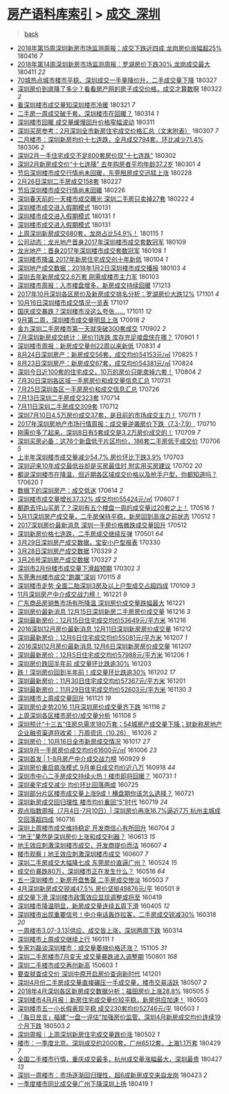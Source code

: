 [房产语料库索引](../../README.md)  > [成交_深圳](成交_深圳.md)
====
> [back](../README.md)

- [2018年第15周深圳新房市场监测周报：成交下跌近四成 龙岗房价涨幅超25%](http://jkwz.applinzi.com/ittc/7092595377675174922.html#2018%E5%B9%B4%E7%AC%AC15%E5%91%A8%E6%B7%B1%E5%9C%B3%E6%96%B0%E6%88%BF%E5%B8%82%E5%9C%BA%E7%9B%91%E6%B5%8B%E5%91%A8%E6%8A%A5%EF%BC%9A%E6%88%90%E4%BA%A4%E4%B8%8B%E8%B7%8C%E8%BF%91%E5%9B%9B%E6%88%90+%E9%BE%99%E5%B2%97%E6%88%BF%E4%BB%B7%E6%B6%A8%E5%B9%85%E8%B6%8525%25) 180416 *7* 
- [2018年第14周深圳新房市场监测周报：罗湖房价下跌30% 龙岗成交最大](http://jkwz.applinzi.com/ittc/7090773542016910343.html#2018%E5%B9%B4%E7%AC%AC14%E5%91%A8%E6%B7%B1%E5%9C%B3%E6%96%B0%E6%88%BF%E5%B8%82%E5%9C%BA%E7%9B%91%E6%B5%8B%E5%91%A8%E6%8A%A5%EF%BC%9A%E7%BD%97%E6%B9%96%E6%88%BF%E4%BB%B7%E4%B8%8B%E8%B7%8C30%25+%E9%BE%99%E5%B2%97%E6%88%90%E4%BA%A4%E6%9C%80%E5%A4%A7) 180411 *22* 
- [70城热点城市楼市平稳、深圳成交一手量降价升，二手成交量下降](http://jkwz.applinzi.com/ittc/7085090165733458950.html#70%E5%9F%8E%E7%83%AD%E7%82%B9%E5%9F%8E%E5%B8%82%E6%A5%BC%E5%B8%82%E5%B9%B3%E7%A8%B3%E3%80%81%E6%B7%B1%E5%9C%B3%E6%88%90%E4%BA%A4%E4%B8%80%E6%89%8B%E9%87%8F%E9%99%8D%E4%BB%B7%E5%8D%87%EF%BC%8C%E4%BA%8C%E6%89%8B%E6%88%90%E4%BA%A4%E9%87%8F%E4%B8%8B%E9%99%8D) 180327  
- [深圳房价到底降了多少？看看房产网的房子成交价格，成交才算数啊](http://jkwz.applinzi.com/ittc/7082895479514072080.html#%E6%B7%B1%E5%9C%B3%E6%88%BF%E4%BB%B7%E5%88%B0%E5%BA%95%E9%99%8D%E4%BA%86%E5%A4%9A%E5%B0%91%EF%BC%9F%E7%9C%8B%E7%9C%8B%E6%88%BF%E4%BA%A7%E7%BD%91%E7%9A%84%E6%88%BF%E5%AD%90%E6%88%90%E4%BA%A4%E4%BB%B7%E6%A0%BC%EF%BC%8C%E6%88%90%E4%BA%A4%E6%89%8D%E7%AE%97%E6%95%B0%E5%95%8A) 180322 *2* 
- [看深圳楼市成交量知深圳楼市冷暖](http://jkwz.applinzi.com/ittc/7082873650921604106.html#%E7%9C%8B%E6%B7%B1%E5%9C%B3%E6%A5%BC%E5%B8%82%E6%88%90%E4%BA%A4%E9%87%8F%E7%9F%A5%E6%B7%B1%E5%9C%B3%E6%A5%BC%E5%B8%82%E5%86%B7%E6%9A%96) 180321 *7* 
- [二手房一周成交破千套，深圳楼市在回暖？](http://jkwz.applinzi.com/ittc/7080409477914559504.html#%E4%BA%8C%E6%89%8B%E6%88%BF%E4%B8%80%E5%91%A8%E6%88%90%E4%BA%A4%E7%A0%B4%E5%8D%83%E5%A5%97%EF%BC%8C%E6%B7%B1%E5%9C%B3%E6%A5%BC%E5%B8%82%E5%9C%A8%E5%9B%9E%E6%9A%96%EF%BC%9F) 180314 *1* 
- [深圳楼市回暖 成交量缓慢回升价格窄幅波动](http://jkwz.applinzi.com/ittc/7079151700906869776.html#%E6%B7%B1%E5%9C%B3%E6%A5%BC%E5%B8%82%E5%9B%9E%E6%9A%96+%E6%88%90%E4%BA%A4%E9%87%8F%E7%BC%93%E6%85%A2%E5%9B%9E%E5%8D%87%E4%BB%B7%E6%A0%BC%E7%AA%84%E5%B9%85%E6%B3%A2%E5%8A%A8) 180311  
- [深圳买房参考：2月深圳全市新房住宅成交价格汇总（文末附表）](http://jkwz.applinzi.com/ittc/7077761815503438855.html#%E6%B7%B1%E5%9C%B3%E4%B9%B0%E6%88%BF%E5%8F%82%E8%80%83%EF%BC%9A2%E6%9C%88%E6%B7%B1%E5%9C%B3%E5%85%A8%E5%B8%82%E6%96%B0%E6%88%BF%E4%BD%8F%E5%AE%85%E6%88%90%E4%BA%A4%E4%BB%B7%E6%A0%BC%E6%B1%87%E6%80%BB%EF%BC%88%E6%96%87%E6%9C%AB%E9%99%84%E8%A1%A8%EF%BC%89) 180307 *7* 
- [二月楼市：深圳新房均价十七连跌，全月成交794套，环比减少71.4%](http://jkwz.applinzi.com/ittc/7077327493378081809.html#%E4%BA%8C%E6%9C%88%E6%A5%BC%E5%B8%82%EF%BC%9A%E6%B7%B1%E5%9C%B3%E6%96%B0%E6%88%BF%E5%9D%87%E4%BB%B7%E5%8D%81%E4%B8%83%E8%BF%9E%E8%B7%8C%EF%BC%8C%E5%85%A8%E6%9C%88%E6%88%90%E4%BA%A4794%E5%A5%97%EF%BC%8C%E7%8E%AF%E6%AF%94%E5%87%8F%E5%B0%9171.4%25) 180306 *2* 
- [深圳2月一手住宅成交不足800套房价现“十七连跌”](http://jkwz.applinzi.com/ittc/7075787323940013072.html#%E6%B7%B1%E5%9C%B32%E6%9C%88%E4%B8%80%E6%89%8B%E4%BD%8F%E5%AE%85%E6%88%90%E4%BA%A4%E4%B8%8D%E8%B6%B3800%E5%A5%97%E6%88%BF%E4%BB%B7%E7%8E%B0%E2%80%9C%E5%8D%81%E4%B8%83%E8%BF%9E%E8%B7%8C%E2%80%9D) 180302  
- [深圳2月新房成交价“十七连降”  去年购房者平均年龄37.2岁](http://jkwz.applinzi.com/ittc/7075558089522938891.html#%E6%B7%B1%E5%9C%B32%E6%9C%88%E6%96%B0%E6%88%BF%E6%88%90%E4%BA%A4%E4%BB%B7%E2%80%9C%E5%8D%81%E4%B8%83%E8%BF%9E%E9%99%8D%E2%80%9D++%E5%8E%BB%E5%B9%B4%E8%B4%AD%E6%88%BF%E8%80%85%E5%B9%B3%E5%9D%87%E5%B9%B4%E9%BE%8437.2%E5%B2%81) 180301 *4* 
- [节后深圳楼市成交行情尚未回暖，东莞租房成交迅猛上涨](http://jkwz.applinzi.com/ittc/7074954577168565259.html#%E8%8A%82%E5%90%8E%E6%B7%B1%E5%9C%B3%E6%A5%BC%E5%B8%82%E6%88%90%E4%BA%A4%E8%A1%8C%E6%83%85%E5%B0%9A%E6%9C%AA%E5%9B%9E%E6%9A%96%EF%BC%8C%E4%B8%9C%E8%8E%9E%E7%A7%9F%E6%88%BF%E6%88%90%E4%BA%A4%E8%BF%85%E7%8C%9B%E4%B8%8A%E6%B6%A8) 180228  
- [2月26日深圳二手房成交158套](http://jkwz.applinzi.com/ittc/7074713317572871184.html#2%E6%9C%8826%E6%97%A5%E6%B7%B1%E5%9C%B3%E4%BA%8C%E6%89%8B%E6%88%BF%E6%88%90%E4%BA%A4158%E5%A5%97) 180227  
- [节后深圳楼市成交行情尚未回暖](http://jkwz.applinzi.com/ittc/7074535965198910475.html#%E8%8A%82%E5%90%8E%E6%B7%B1%E5%9C%B3%E6%A5%BC%E5%B8%82%E6%88%90%E4%BA%A4%E8%A1%8C%E6%83%85%E5%B0%9A%E6%9C%AA%E5%9B%9E%E6%9A%96) 180226  
- [深圳春天前的一天楼市成交曝光 深圳二手房只卖掉27套](http://jkwz.applinzi.com/ittc/7072841703176537095.html#%E6%B7%B1%E5%9C%B3%E6%98%A5%E5%A4%A9%E5%89%8D%E7%9A%84%E4%B8%80%E5%A4%A9%E6%A5%BC%E5%B8%82%E6%88%90%E4%BA%A4%E6%9B%9D%E5%85%89+%E6%B7%B1%E5%9C%B3%E4%BA%8C%E6%89%8B%E6%88%BF%E5%8F%AA%E5%8D%96%E6%8E%8927%E5%A5%97) 180222 *4* 
- [深圳楼市成交进入假期模式](http://jkwz.applinzi.com/ittc/7064684581045666822.html#%E6%B7%B1%E5%9C%B3%E6%A5%BC%E5%B8%82%E6%88%90%E4%BA%A4%E8%BF%9B%E5%85%A5%E5%81%87%E6%9C%9F%E6%A8%A1%E5%BC%8F) 180131  
- [深圳楼市成交进入假期模式](http://jkwz.applinzi.com/ittc/7064682628278387728.html#%E6%B7%B1%E5%9C%B3%E6%A5%BC%E5%B8%82%E6%88%90%E4%BA%A4%E8%BF%9B%E5%85%A5%E5%81%87%E6%9C%9F%E6%A8%A1%E5%BC%8F) 180131 *1* 
- [深圳楼市成交进入假期模式](http://jkwz.applinzi.com/ittc/7064655700892845062.html#%E6%B7%B1%E5%9C%B3%E6%A5%BC%E5%B8%82%E6%88%90%E4%BA%A4%E8%BF%9B%E5%85%A5%E5%81%87%E6%9C%9F%E6%A8%A1%E5%BC%8F) 180131  
- [上周深圳新房成交680套，龙岗占比54.9%！](http://jkwz.applinzi.com/ittc/7058882966095135754.html#%E4%B8%8A%E5%91%A8%E6%B7%B1%E5%9C%B3%E6%96%B0%E6%88%BF%E6%88%90%E4%BA%A4680%E5%A5%97%EF%BC%8C%E9%BE%99%E5%B2%97%E5%8D%A0%E6%AF%9454.9%25%EF%BC%81) 180115 *1* 
- [公司动态：龙光地产晋身2017年深圳楼市成交套数冠军](http://jkwz.applinzi.com/ittc/7056460456795833350.html#%E5%85%AC%E5%8F%B8%E5%8A%A8%E6%80%81%EF%BC%9A%E9%BE%99%E5%85%89%E5%9C%B0%E4%BA%A7%E6%99%8B%E8%BA%AB2017%E5%B9%B4%E6%B7%B1%E5%9C%B3%E6%A5%BC%E5%B8%82%E6%88%90%E4%BA%A4%E5%A5%97%E6%95%B0%E5%86%A0%E5%86%9B) 180109  
- [龙光地产：晋身2017年深圳楼市成交套数冠军](http://jkwz.applinzi.com/ittc/7056332142307443718.html#%E9%BE%99%E5%85%89%E5%9C%B0%E4%BA%A7%EF%BC%9A%E6%99%8B%E8%BA%AB2017%E5%B9%B4%E6%B7%B1%E5%9C%B3%E6%A5%BC%E5%B8%82%E6%88%90%E4%BA%A4%E5%A5%97%E6%95%B0%E5%86%A0%E5%86%9B) 180108 *1* 
- [深圳楼市降温 2017年新房住宅成交创十年新低](http://jkwz.applinzi.com/ittc/7054786497100645382.html#%E6%B7%B1%E5%9C%B3%E6%A5%BC%E5%B8%82%E9%99%8D%E6%B8%A9+2017%E5%B9%B4%E6%96%B0%E6%88%BF%E4%BD%8F%E5%AE%85%E6%88%90%E4%BA%A4%E5%88%9B%E5%8D%81%E5%B9%B4%E6%96%B0%E4%BD%8E) 180104 *1* 
- [深圳地产成交数据：2018年1月2日深圳楼市成交播报](http://jkwz.applinzi.com/ittc/7054299499134977041.html#%E6%B7%B1%E5%9C%B3%E5%9C%B0%E4%BA%A7%E6%88%90%E4%BA%A4%E6%95%B0%E6%8D%AE%EF%BC%9A2018%E5%B9%B41%E6%9C%882%E6%97%A5%E6%B7%B1%E5%9C%B3%E6%A5%BC%E5%B8%82%E6%88%90%E4%BA%A4%E6%92%AD%E6%8A%A5) 180103 *4* 
- [深圳去年新房成交2.6万套 刚需成楼市主力军](http://jkwz.applinzi.com/ittc/7054287855075984395.html#%E6%B7%B1%E5%9C%B3%E5%8E%BB%E5%B9%B4%E6%96%B0%E6%88%BF%E6%88%90%E4%BA%A42.6%E4%B8%87%E5%A5%97+%E5%88%9A%E9%9C%80%E6%88%90%E6%A5%BC%E5%B8%82%E4%B8%BB%E5%8A%9B%E5%86%9B) 180103  
- [深圳楼市周报：入市楼盘增多，新房成交持续回暖](http://jkwz.applinzi.com/ittc/7046620604378121232.html#%E6%B7%B1%E5%9C%B3%E6%A5%BC%E5%B8%82%E5%91%A8%E6%8A%A5%EF%BC%9A%E5%85%A5%E5%B8%82%E6%A5%BC%E7%9B%98%E5%A2%9E%E5%A4%9A%EF%BC%8C%E6%96%B0%E6%88%BF%E6%88%90%E4%BA%A4%E6%8C%81%E7%BB%AD%E5%9B%9E%E6%9A%96) 171213  
- [2017年10月深圳各区房价及新房成交排名分析：罗湖房价大跌12%](http://jkwz.applinzi.com/ittc/7030907055790097425.html#2017%E5%B9%B410%E6%9C%88%E6%B7%B1%E5%9C%B3%E5%90%84%E5%8C%BA%E6%88%BF%E4%BB%B7%E5%8F%8A%E6%96%B0%E6%88%BF%E6%88%90%E4%BA%A4%E6%8E%92%E5%90%8D%E5%88%86%E6%9E%90%EF%BC%9A%E7%BD%97%E6%B9%96%E6%88%BF%E4%BB%B7%E5%A4%A7%E8%B7%8C12%25) 171101 *4* 
- [10月16日深圳楼市成交情况一览表](http://jkwz.applinzi.com/ittc/7025414939777434641.html#10%E6%9C%8816%E6%97%A5%E6%B7%B1%E5%9C%B3%E6%A5%BC%E5%B8%82%E6%88%90%E4%BA%A4%E6%83%85%E5%86%B5%E4%B8%80%E8%A7%88%E8%A1%A8) 171017  
- [国庆成交暴跌？深圳楼市没这么夸张……](http://jkwz.applinzi.com/ittc/7023136296539784208.html#%E5%9B%BD%E5%BA%86%E6%88%90%E4%BA%A4%E6%9A%B4%E8%B7%8C%EF%BC%9F%E6%B7%B1%E5%9C%B3%E6%A5%BC%E5%B8%82%E6%B2%A1%E8%BF%99%E4%B9%88%E5%A4%B8%E5%BC%A0%E2%80%A6%E2%80%A6) 171011 *12* 
- [9月第二周，深圳楼市成交量明显上涨](http://jkwz.applinzi.com/ittc/7014660419619390480.html#9%E6%9C%88%E7%AC%AC%E4%BA%8C%E5%91%A8%EF%BC%8C%E6%B7%B1%E5%9C%B3%E6%A5%BC%E5%B8%82%E6%88%90%E4%BA%A4%E9%87%8F%E6%98%8E%E6%98%BE%E4%B8%8A%E6%B6%A8) 170918 *2* 
- [金九深圳二手房楼市第一天就突破300套成交](http://jkwz.applinzi.com/ittc/7008653805556859920.html#%E9%87%91%E4%B9%9D%E6%B7%B1%E5%9C%B3%E4%BA%8C%E6%89%8B%E6%88%BF%E6%A5%BC%E5%B8%82%E7%AC%AC%E4%B8%80%E5%A4%A9%E5%B0%B1%E7%AA%81%E7%A0%B4300%E5%A5%97%E6%88%90%E4%BA%A4) 170902 *2* 
- [7月深圳新房成交统计：房价11连跌 库存充足接盘侠在哪？](http://jkwz.applinzi.com/ittc/7008282229506311185.html#7%E6%9C%88%E6%B7%B1%E5%9C%B3%E6%96%B0%E6%88%BF%E6%88%90%E4%BA%A4%E7%BB%9F%E8%AE%A1%EF%BC%9A%E6%88%BF%E4%BB%B711%E8%BF%9E%E8%B7%8C+%E5%BA%93%E5%AD%98%E5%85%85%E8%B6%B3%E6%8E%A5%E7%9B%98%E4%BE%A0%E5%9C%A8%E5%93%AA%EF%BC%9F) 170901 *1* 
- [深圳楼市周报：新房成交量创22周以来新低](http://jkwz.applinzi.com/ittc/7008060738219017233.html#%E6%B7%B1%E5%9C%B3%E6%A5%BC%E5%B8%82%E5%91%A8%E6%8A%A5%EF%BC%9A%E6%96%B0%E6%88%BF%E6%88%90%E4%BA%A4%E9%87%8F%E5%88%9B22%E5%91%A8%E4%BB%A5%E6%9D%A5%E6%96%B0%E4%BD%8E) 170831 *4* 
- [8月24日深圳房产：新房成交56套，成交均价54153元/㎡](http://jkwz.applinzi.com/ittc/7005744113528603665.html#8%E6%9C%8824%E6%97%A5%E6%B7%B1%E5%9C%B3%E6%88%BF%E4%BA%A7%EF%BC%9A%E6%96%B0%E6%88%BF%E6%88%90%E4%BA%A456%E5%A5%97%EF%BC%8C%E6%88%90%E4%BA%A4%E5%9D%87%E4%BB%B754153%E5%85%83%2F%E3%8E%A1) 170825 *1* 
- [8月23日深圳房产：新房成交67套，成交均价54381元/㎡](http://jkwz.applinzi.com/ittc/7005306559754929169.html#8%E6%9C%8823%E6%97%A5%E6%B7%B1%E5%9C%B3%E6%88%BF%E4%BA%A7%EF%BC%9A%E6%96%B0%E6%88%BF%E6%88%90%E4%BA%A467%E5%A5%97%EF%BC%8C%E6%88%90%E4%BA%A4%E5%9D%87%E4%BB%B754381%E5%85%83%2F%E3%8E%A1) 170824  
- [深圳今日近100套的住宅成交，10万的房价只能卖掉六套！](http://jkwz.applinzi.com/ittc/6997909166180795409.html#%E6%B7%B1%E5%9C%B3%E4%BB%8A%E6%97%A5%E8%BF%91100%E5%A5%97%E7%9A%84%E4%BD%8F%E5%AE%85%E6%88%90%E4%BA%A4%EF%BC%8C10%E4%B8%87%E7%9A%84%E6%88%BF%E4%BB%B7%E5%8F%AA%E8%83%BD%E5%8D%96%E6%8E%89%E5%85%AD%E5%A5%97%EF%BC%81) 170804 *2* 
- [7月30日深圳各区域一手房房价和成交量信息汇总](http://jkwz.applinzi.com/ittc/6996412137663366160.html#7%E6%9C%8830%E6%97%A5%E6%B7%B1%E5%9C%B3%E5%90%84%E5%8C%BA%E5%9F%9F%E4%B8%80%E6%89%8B%E6%88%BF%E6%88%BF%E4%BB%B7%E5%92%8C%E6%88%90%E4%BA%A4%E9%87%8F%E4%BF%A1%E6%81%AF%E6%B1%87%E6%80%BB) 170731  
- [7月25日深圳各区一手房房价和成交信息汇总](http://jkwz.applinzi.com/ittc/6994550397178741777.html#7%E6%9C%8825%E6%97%A5%E6%B7%B1%E5%9C%B3%E5%90%84%E5%8C%BA%E4%B8%80%E6%89%8B%E6%88%BF%E6%88%BF%E4%BB%B7%E5%92%8C%E6%88%90%E4%BA%A4%E4%BF%A1%E6%81%AF%E6%B1%87%E6%80%BB) 170726  
- [7月13日深圳二手房成交323套](http://jkwz.applinzi.com/ittc/6990079525005034513.html#7%E6%9C%8813%E6%97%A5%E6%B7%B1%E5%9C%B3%E4%BA%8C%E6%89%8B%E6%88%BF%E6%88%90%E4%BA%A4323%E5%A5%97) 170714  
- [7月11日深圳二手房成交309套](http://jkwz.applinzi.com/ittc/6989337061025645584.html#7%E6%9C%8811%E6%97%A5%E6%B7%B1%E5%9C%B3%E4%BA%8C%E6%89%8B%E6%88%BF%E6%88%90%E4%BA%A4309%E5%A5%97) 170712  
- [深圳7月10日4.5万房价成交37套，是目前的市场成交主力！](http://jkwz.applinzi.com/ittc/6988953349301732369.html#%E6%B7%B1%E5%9C%B37%E6%9C%8810%E6%97%A54.5%E4%B8%87%E6%88%BF%E4%BB%B7%E6%88%90%E4%BA%A437%E5%A5%97%EF%BC%8C%E6%98%AF%E7%9B%AE%E5%89%8D%E7%9A%84%E5%B8%82%E5%9C%BA%E6%88%90%E4%BA%A4%E4%B8%BB%E5%8A%9B%EF%BC%81) 170711 *1* 
- [2017年深圳房地产市场行情周报：成交量逆袭房价下跌（7.3-7.9）](http://jkwz.applinzi.com/ittc/6988731161306989573.html#2017%E5%B9%B4%E6%B7%B1%E5%9C%B3%E6%88%BF%E5%9C%B0%E4%BA%A7%E5%B8%82%E5%9C%BA%E8%A1%8C%E6%83%85%E5%91%A8%E6%8A%A5%EF%BC%9A%E6%88%90%E4%BA%A4%E9%87%8F%E9%80%86%E8%A2%AD%E6%88%BF%E4%BB%B7%E4%B8%8B%E8%B7%8C%EF%BC%887.3-7.9%EF%BC%89) 170710  
- [刚需价多了起来，深圳8日有5套成交是3.2万房价成交的！](http://jkwz.applinzi.com/ittc/6988232663545414673.html#%E5%88%9A%E9%9C%80%E4%BB%B7%E5%A4%9A%E4%BA%86%E8%B5%B7%E6%9D%A5%EF%BC%8C%E6%B7%B1%E5%9C%B38%E6%97%A5%E6%9C%895%E5%A5%97%E6%88%90%E4%BA%A4%E6%98%AF3.2%E4%B8%87%E6%88%BF%E4%BB%B7%E6%88%90%E4%BA%A4%E7%9A%84%EF%BC%81) 170709 *7* 
- [深圳买房必备：这76个新盘低于片区均价，186套二手房低于成交价](http://jkwz.applinzi.com/ittc/6987237308494251013.html#%E6%B7%B1%E5%9C%B3%E4%B9%B0%E6%88%BF%E5%BF%85%E5%A4%87%EF%BC%9A%E8%BF%9976%E4%B8%AA%E6%96%B0%E7%9B%98%E4%BD%8E%E4%BA%8E%E7%89%87%E5%8C%BA%E5%9D%87%E4%BB%B7%EF%BC%8C186%E5%A5%97%E4%BA%8C%E6%89%8B%E6%88%BF%E4%BD%8E%E4%BA%8E%E6%88%90%E4%BA%A4%E4%BB%B7) 170706 *5* 
- [上半年深圳楼市成交量减少54.7% 房价环比下跌3.9%](http://jkwz.applinzi.com/ittc/6986083089397580805.html#%E4%B8%8A%E5%8D%8A%E5%B9%B4%E6%B7%B1%E5%9C%B3%E6%A5%BC%E5%B8%82%E6%88%90%E4%BA%A4%E9%87%8F%E5%87%8F%E5%B0%9154.7%25+%E6%88%BF%E4%BB%B7%E7%8E%AF%E6%AF%94%E4%B8%8B%E8%B7%8C3.9%25) 170703  
- [深圳迎来10年成交最低谷却是买房最佳时 附实用买房建议](http://jkwz.applinzi.com/ittc/6985632265559081989.html#%E6%B7%B1%E5%9C%B3%E8%BF%8E%E6%9D%A510%E5%B9%B4%E6%88%90%E4%BA%A4%E6%9C%80%E4%BD%8E%E8%B0%B7%E5%8D%B4%E6%98%AF%E4%B9%B0%E6%88%BF%E6%9C%80%E4%BD%B3%E6%97%B6+%E9%99%84%E5%AE%9E%E7%94%A8%E4%B9%B0%E6%88%BF%E5%BB%BA%E8%AE%AE) 170702 *20* 
- [都说深圳楼市在降温，但近期各区域成交价格以及抢手户型，你都知道吗？](http://jkwz.applinzi.com/ittc/6981192244206765060.html#%E9%83%BD%E8%AF%B4%E6%B7%B1%E5%9C%B3%E6%A5%BC%E5%B8%82%E5%9C%A8%E9%99%8D%E6%B8%A9%EF%BC%8C%E4%BD%86%E8%BF%91%E6%9C%9F%E5%90%84%E5%8C%BA%E5%9F%9F%E6%88%90%E4%BA%A4%E4%BB%B7%E6%A0%BC%E4%BB%A5%E5%8F%8A%E6%8A%A2%E6%89%8B%E6%88%B7%E5%9E%8B%EF%BC%8C%E4%BD%A0%E9%83%BD%E7%9F%A5%E9%81%93%E5%90%97%EF%BC%9F) 170620 *1* 
- [数据下的深圳房产：成交低迷](http://jkwz.applinzi.com/ittc/6979156535262315525.html#%E6%95%B0%E6%8D%AE%E4%B8%8B%E7%9A%84%E6%B7%B1%E5%9C%B3%E6%88%BF%E4%BA%A7%EF%BC%9A%E6%88%90%E4%BA%A4%E4%BD%8E%E8%BF%B7) 170614 *2* 
- [深圳楼市成交量增长37.32% 成交均价55424元/㎡](http://jkwz.applinzi.com/ittc/6976384730181141508.html#%E6%B7%B1%E5%9C%B3%E6%A5%BC%E5%B8%82%E6%88%90%E4%BA%A4%E9%87%8F%E5%A2%9E%E9%95%BF37.32%25+%E6%88%90%E4%BA%A4%E5%9D%87%E4%BB%B755424%E5%85%83%2F%E3%8E%A1) 170607 *1* 
- [都跑去坪山买房了？深圳有五个楼盘一周的成交量过20套之上！](http://jkwz.applinzi.com/ittc/6968168730918913029.html#%E9%83%BD%E8%B7%91%E5%8E%BB%E5%9D%AA%E5%B1%B1%E4%B9%B0%E6%88%BF%E4%BA%86%EF%BC%9F%E6%B7%B1%E5%9C%B3%E6%9C%89%E4%BA%94%E4%B8%AA%E6%A5%BC%E7%9B%98%E4%B8%80%E5%91%A8%E7%9A%84%E6%88%90%E4%BA%A4%E9%87%8F%E8%BF%8720%E5%A5%97%E4%B9%8B%E4%B8%8A%EF%BC%81) 170516 *1* 
- [5月11深圳房产成交量，二手房保持平稳，新房回到高涨之前状态](http://jkwz.applinzi.com/ittc/6966725350787646468.html#5%E6%9C%8811%E6%B7%B1%E5%9C%B3%E6%88%BF%E4%BA%A7%E6%88%90%E4%BA%A4%E9%87%8F%EF%BC%8C%E4%BA%8C%E6%89%8B%E6%88%BF%E4%BF%9D%E6%8C%81%E5%B9%B3%E7%A8%B3%EF%BC%8C%E6%96%B0%E6%88%BF%E5%9B%9E%E5%88%B0%E9%AB%98%E6%B6%A8%E4%B9%8B%E5%89%8D%E7%8A%B6%E6%80%81) 170512 *1* 
- [2017深圳房价最新消息 深圳一手房价格微跌成交量回升](http://jkwz.applinzi.com/ittc/6966702796714804229.html#2017%E6%B7%B1%E5%9C%B3%E6%88%BF%E4%BB%B7%E6%9C%80%E6%96%B0%E6%B6%88%E6%81%AF+%E6%B7%B1%E5%9C%B3%E4%B8%80%E6%89%8B%E6%88%BF%E4%BB%B7%E6%A0%BC%E5%BE%AE%E8%B7%8C%E6%88%90%E4%BA%A4%E9%87%8F%E5%9B%9E%E5%8D%87) 170512  
- [深圳新房价格七连跌，二手房成交继续反弹](http://jkwz.applinzi.com/ittc/6962827302953026565.html#%E6%B7%B1%E5%9C%B3%E6%96%B0%E6%88%BF%E4%BB%B7%E6%A0%BC%E4%B8%83%E8%BF%9E%E8%B7%8C%EF%BC%8C%E4%BA%8C%E6%89%8B%E6%88%BF%E6%88%90%E4%BA%A4%E7%BB%A7%E7%BB%AD%E5%8F%8D%E5%BC%B9) 170501 *64* 
- [3月29日深圳房产成交数据，宝安小户型报表](http://jkwz.applinzi.com/ittc/6950883745191166981.html#3%E6%9C%8829%E6%97%A5%E6%B7%B1%E5%9C%B3%E6%88%BF%E4%BA%A7%E6%88%90%E4%BA%A4%E6%95%B0%E6%8D%AE%EF%BC%8C%E5%AE%9D%E5%AE%89%E5%B0%8F%E6%88%B7%E5%9E%8B%E6%8A%A5%E8%A1%A8) 170330  
- [3月28日深圳房产成交数据](http://jkwz.applinzi.com/ittc/6950484405226308613.html#3%E6%9C%8828%E6%97%A5%E6%B7%B1%E5%9C%B3%E6%88%BF%E4%BA%A7%E6%88%90%E4%BA%A4%E6%95%B0%E6%8D%AE) 170329 *2* 
- [3月26号深圳房产成交数据](http://jkwz.applinzi.com/ittc/6949782090223715333.html#3%E6%9C%8826%E5%8F%B7%E6%B7%B1%E5%9C%B3%E6%88%BF%E4%BA%A7%E6%88%90%E4%BA%A4%E6%95%B0%E6%8D%AE) 170327 *2* 
- [深圳市2月份楼市成交量下滑超预期](http://jkwz.applinzi.com/ittc/6940469234399446021.html#%E6%B7%B1%E5%9C%B3%E5%B8%822%E6%9C%88%E4%BB%BD%E6%A5%BC%E5%B8%82%E6%88%90%E4%BA%A4%E9%87%8F%E4%B8%8B%E6%BB%91%E8%B6%85%E9%A2%84%E6%9C%9F) 170302 *3* 
- [东莞惠州楼市成交“跑赢”深圳](http://jkwz.applinzi.com/ittc/6923271384523604997.html#%E4%B8%9C%E8%8E%9E%E6%83%A0%E5%B7%9E%E6%A5%BC%E5%B8%82%E6%88%90%E4%BA%A4%E2%80%9C%E8%B7%91%E8%B5%A2%E2%80%9D%E6%B7%B1%E5%9C%B3) 170115 *8* 
- [深圳楼市走势 全面二胎深圳3房及以上户型成交占超四成](http://jkwz.applinzi.com/ittc/6921063297226114052.html#%E6%B7%B1%E5%9C%B3%E6%A5%BC%E5%B8%82%E8%B5%B0%E5%8A%BF+%E5%85%A8%E9%9D%A2%E4%BA%8C%E8%83%8E%E6%B7%B1%E5%9C%B33%E6%88%BF%E5%8F%8A%E4%BB%A5%E4%B8%8A%E6%88%B7%E5%9E%8B%E6%88%90%E4%BA%A4%E5%8D%A0%E8%B6%85%E5%9B%9B%E6%88%90) 170109 *3* 
- [11月深圳房产中介成交战力榜！](http://jkwz.applinzi.com/ittc/6914012122463077380.html#11%E6%9C%88%E6%B7%B1%E5%9C%B3%E6%88%BF%E4%BA%A7%E4%B8%AD%E4%BB%8B%E6%88%90%E4%BA%A4%E6%88%98%E5%8A%9B%E6%A6%9C%EF%BC%81) 161221 *9* 
- [广东商品房销售市场有所降温 深圳房价成交量跌幅最大](http://jkwz.applinzi.com/ittc/6913979053609845764.html#%E5%B9%BF%E4%B8%9C%E5%95%86%E5%93%81%E6%88%BF%E9%94%80%E5%94%AE%E5%B8%82%E5%9C%BA%E6%9C%89%E6%89%80%E9%99%8D%E6%B8%A9+%E6%B7%B1%E5%9C%B3%E6%88%BF%E4%BB%B7%E6%88%90%E4%BA%A4%E9%87%8F%E8%B7%8C%E5%B9%85%E6%9C%80%E5%A4%A7) 161221  
- [深圳房价最新消息 12月15日深圳新房二手房房价成交量](http://jkwz.applinzi.com/ittc/6912168225902429188.html#%E6%B7%B1%E5%9C%B3%E6%88%BF%E4%BB%B7%E6%9C%80%E6%96%B0%E6%B6%88%E6%81%AF+12%E6%9C%8815%E6%97%A5%E6%B7%B1%E5%9C%B3%E6%96%B0%E6%88%BF%E4%BA%8C%E6%89%8B%E6%88%BF%E6%88%BF%E4%BB%B7%E6%88%90%E4%BA%A4%E9%87%8F) 161216 *3* 
- [深圳最新房价：12月15日住宅成交均价53649元/平方米](http://jkwz.applinzi.com/ittc/6912153714143265797.html#%E6%B7%B1%E5%9C%B3%E6%9C%80%E6%96%B0%E6%88%BF%E4%BB%B7%EF%BC%9A12%E6%9C%8815%E6%97%A5%E4%BD%8F%E5%AE%85%E6%88%90%E4%BA%A4%E5%9D%87%E4%BB%B753649%E5%85%83%2F%E5%B9%B3%E6%96%B9%E7%B1%B3) 161216  
- [2016深圳12月房价最新消息 12月11日深圳新房房价成交量](http://jkwz.applinzi.com/ittc/6910716911322399748.html#2016%E6%B7%B1%E5%9C%B312%E6%9C%88%E6%88%BF%E4%BB%B7%E6%9C%80%E6%96%B0%E6%B6%88%E6%81%AF+12%E6%9C%8811%E6%97%A5%E6%B7%B1%E5%9C%B3%E6%96%B0%E6%88%BF%E6%88%BF%E4%BB%B7%E6%88%90%E4%BA%A4%E9%87%8F) 161212  
- [深圳最新房价：12月6日住宅成交均价55081元/平方米](http://jkwz.applinzi.com/ittc/6908816205929776132.html#%E6%B7%B1%E5%9C%B3%E6%9C%80%E6%96%B0%E6%88%BF%E4%BB%B7%EF%BC%9A12%E6%9C%886%E6%97%A5%E4%BD%8F%E5%AE%85%E6%88%90%E4%BA%A4%E5%9D%87%E4%BB%B755081%E5%85%83%2F%E5%B9%B3%E6%96%B9%E7%B1%B3) 161207 *1* 
- [2016深圳12月房价最新消息 12月6日深圳新房房价成交量](http://jkwz.applinzi.com/ittc/6908799030716269572.html#2016%E6%B7%B1%E5%9C%B312%E6%9C%88%E6%88%BF%E4%BB%B7%E6%9C%80%E6%96%B0%E6%B6%88%E6%81%AF+12%E6%9C%886%E6%97%A5%E6%B7%B1%E5%9C%B3%E6%96%B0%E6%88%BF%E6%88%BF%E4%BB%B7%E6%88%90%E4%BA%A4%E9%87%8F) 161207  
- [深圳最新房价：12月5日住宅成交均价57988元/平方米](http://jkwz.applinzi.com/ittc/6908435044833428485.html#%E6%B7%B1%E5%9C%B3%E6%9C%80%E6%96%B0%E6%88%BF%E4%BB%B7%EF%BC%9A12%E6%9C%885%E6%97%A5%E4%BD%8F%E5%AE%85%E6%88%90%E4%BA%A4%E5%9D%87%E4%BB%B757988%E5%85%83%2F%E5%B9%B3%E6%96%B9%E7%B1%B3) 161206 *1* 
- [深圳房价跌回半年前 成交量环比跌逾30%](http://jkwz.applinzi.com/ittc/6907329300285359109.html#%E6%B7%B1%E5%9C%B3%E6%88%BF%E4%BB%B7%E8%B7%8C%E5%9B%9E%E5%8D%8A%E5%B9%B4%E5%89%8D+%E6%88%90%E4%BA%A4%E9%87%8F%E7%8E%AF%E6%AF%94%E8%B7%8C%E9%80%BE30%25) 161203  
- [跌！深圳房价回到半年前！成交量环比跌逾30%](http://jkwz.applinzi.com/ittc/6907049773583827972.html#%E8%B7%8C%EF%BC%81%E6%B7%B1%E5%9C%B3%E6%88%BF%E4%BB%B7%E5%9B%9E%E5%88%B0%E5%8D%8A%E5%B9%B4%E5%89%8D%EF%BC%81%E6%88%90%E4%BA%A4%E9%87%8F%E7%8E%AF%E6%AF%94%E8%B7%8C%E9%80%BE30%25) 161202 *17* 
- [深圳最新房价：11月30日住宅成交均价57367元/平方米](http://jkwz.applinzi.com/ittc/6906581767716078597.html#%E6%B7%B1%E5%9C%B3%E6%9C%80%E6%96%B0%E6%88%BF%E4%BB%B7%EF%BC%9A11%E6%9C%8830%E6%97%A5%E4%BD%8F%E5%AE%85%E6%88%90%E4%BA%A4%E5%9D%87%E4%BB%B757367%E5%85%83%2F%E5%B9%B3%E6%96%B9%E7%B1%B3) 161201  
- [深圳最新房价：11月29日住宅成交均价52603元/平方米](http://jkwz.applinzi.com/ittc/6906207877550572548.html#%E6%B7%B1%E5%9C%B3%E6%9C%80%E6%96%B0%E6%88%BF%E4%BB%B7%EF%BC%9A11%E6%9C%8829%E6%97%A5%E4%BD%8F%E5%AE%85%E6%88%90%E4%BA%A4%E5%9D%87%E4%BB%B752603%E5%85%83%2F%E5%B9%B3%E6%96%B9%E7%B1%B3) 161130 *3* 
- [深圳楼市上周成交量回升](http://jkwz.applinzi.com/ittc/6903053915003552772.html#%E6%B7%B1%E5%9C%B3%E6%A5%BC%E5%B8%82%E4%B8%8A%E5%91%A8%E6%88%90%E4%BA%A4%E9%87%8F%E5%9B%9E%E5%8D%87) 161121 *19* 
- [深圳房价走势2016 11月深圳房价成交量齐下跌](http://jkwz.applinzi.com/ittc/6901154247378207748.html#%E6%B7%B1%E5%9C%B3%E6%88%BF%E4%BB%B7%E8%B5%B0%E5%8A%BF2016+11%E6%9C%88%E6%B7%B1%E5%9C%B3%E6%88%BF%E4%BB%B7%E6%88%90%E4%BA%A4%E9%87%8F%E9%BD%90%E4%B8%8B%E8%B7%8C) 161116 *2* 
- [上周深圳各区楼市房价/成交量分析](http://jkwz.applinzi.com/ittc/6898139843371992068.html#%E4%B8%8A%E5%91%A8%E6%B7%B1%E5%9C%B3%E5%90%84%E5%8C%BA%E6%A5%BC%E5%B8%82%E6%88%BF%E4%BB%B7%2F%E6%88%90%E4%BA%A4%E9%87%8F%E5%88%86%E6%9E%90) 161108 *5* 
- [深圳预计“十三五”住房总需求180万套；54城房产成交量下降；财新称房地产企业融资渠道将收紧｜万周资讯（10.26）](http://jkwz.applinzi.com/ittc/6893371170878915589.html#%E6%B7%B1%E5%9C%B3%E9%A2%84%E8%AE%A1%E2%80%9C%E5%8D%81%E4%B8%89%E4%BA%94%E2%80%9D%E4%BD%8F%E6%88%BF%E6%80%BB%E9%9C%80%E6%B1%82180%E4%B8%87%E5%A5%97%EF%BC%9B54%E5%9F%8E%E6%88%BF%E4%BA%A7%E6%88%90%E4%BA%A4%E9%87%8F%E4%B8%8B%E9%99%8D%EF%BC%9B%E8%B4%A2%E6%96%B0%E7%A7%B0%E6%88%BF%E5%9C%B0%E4%BA%A7%E4%BC%81%E4%B8%9A%E8%9E%8D%E8%B5%84%E6%B8%A0%E9%81%93%E5%B0%86%E6%94%B6%E7%B4%A7%EF%BD%9C%E4%B8%87%E5%91%A8%E8%B5%84%E8%AE%AF%EF%BC%8810.26%EF%BC%89) 161026 *2* 
- [深圳房价：10月16日全市新房成交情况](http://jkwz.applinzi.com/ittc/6889878895796421636.html#%E6%B7%B1%E5%9C%B3%E6%88%BF%E4%BB%B7%EF%BC%9A10%E6%9C%8816%E6%97%A5%E5%85%A8%E5%B8%82%E6%96%B0%E6%88%BF%E6%88%90%E4%BA%A4%E6%83%85%E5%86%B5) 161017 *27* 
- [深圳9月一手房房价成交均价61600元/㎡](http://jkwz.applinzi.com/ittc/6885792257352926213.html#%E6%B7%B1%E5%9C%B39%E6%9C%88%E4%B8%80%E6%89%8B%E6%88%BF%E6%88%BF%E4%BB%B7%E6%88%90%E4%BA%A4%E5%9D%87%E4%BB%B761600%E5%85%83%2F%E3%8E%A1) 161006 *23* 
- [深圳首发 | 1-8月房产中介成交战力榜](http://jkwz.applinzi.com/ittc/6883211008121766916.html#%E6%B7%B1%E5%9C%B3%E9%A6%96%E5%8F%91+%7C+1-8%E6%9C%88%E6%88%BF%E4%BA%A7%E4%B8%AD%E4%BB%8B%E6%88%90%E4%BA%A4%E6%88%98%E5%8A%9B%E6%A6%9C) 160929 *9* 
- [深圳房价重启疯涨模式 9月单日成交均价近八万](http://jkwz.applinzi.com/ittc/6879113049394381829.html#%E6%B7%B1%E5%9C%B3%E6%88%BF%E4%BB%B7%E9%87%8D%E5%90%AF%E7%96%AF%E6%B6%A8%E6%A8%A1%E5%BC%8F+9%E6%9C%88%E5%8D%95%E6%97%A5%E6%88%90%E4%BA%A4%E5%9D%87%E4%BB%B7%E8%BF%91%E5%85%AB%E4%B8%87) 160918 *44* 
- [深圳市中心二手房成交持续火热！楼市即将回暖？](http://jkwz.applinzi.com/ittc/6861084311125754884.html#%E6%B7%B1%E5%9C%B3%E5%B8%82%E4%B8%AD%E5%BF%83%E4%BA%8C%E6%89%8B%E6%88%BF%E6%88%90%E4%BA%A4%E6%8C%81%E7%BB%AD%E7%81%AB%E7%83%AD%EF%BC%81%E6%A5%BC%E5%B8%82%E5%8D%B3%E5%B0%86%E5%9B%9E%E6%9A%96%EF%BC%9F) 160731 *1* 
- [深圳豪宅成交减少 均价环比回落两成](http://jkwz.applinzi.com/ittc/6858742037284914180.html#%E6%B7%B1%E5%9C%B3%E8%B1%AA%E5%AE%85%E6%88%90%E4%BA%A4%E5%87%8F%E5%B0%91+%E5%9D%87%E4%BB%B7%E7%8E%AF%E6%AF%94%E5%9B%9E%E8%90%BD%E4%B8%A4%E6%88%90) 160725  
- [深圳部分片区楼市成交量上涨9成！横盘期你该怎么选择？](http://jkwz.applinzi.com/ittc/6857068843004068869.html#%E6%B7%B1%E5%9C%B3%E9%83%A8%E5%88%86%E7%89%87%E5%8C%BA%E6%A5%BC%E5%B8%82%E6%88%90%E4%BA%A4%E9%87%8F%E4%B8%8A%E6%B6%A89%E6%88%90%EF%BC%81%E6%A8%AA%E7%9B%98%E6%9C%9F%E4%BD%A0%E8%AF%A5%E6%80%8E%E4%B9%88%E9%80%89%E6%8B%A9%EF%BC%9F) 160721  
- [深圳新房成交回归理性 楼市均价重回“5”时代](http://jkwz.applinzi.com/ittc/6856584631381656580.html#%E6%B7%B1%E5%9C%B3%E6%96%B0%E6%88%BF%E6%88%90%E4%BA%A4%E5%9B%9E%E5%BD%92%E7%90%86%E6%80%A7+%E6%A5%BC%E5%B8%82%E5%9D%87%E4%BB%B7%E9%87%8D%E5%9B%9E%E2%80%9C5%E2%80%9D%E6%97%B6%E4%BB%A3) 160719 *24* 
- [观点指数周报（7月4日-7月10日）| 深圳房价再涨16.7%逼近7万 杭州主城成交回落超四成](http://jkwz.applinzi.com/ittc/6855286170162037764.html#%E8%A7%82%E7%82%B9%E6%8C%87%E6%95%B0%E5%91%A8%E6%8A%A5%EF%BC%887%E6%9C%884%E6%97%A5-7%E6%9C%8810%E6%97%A5%EF%BC%89%7C+%E6%B7%B1%E5%9C%B3%E6%88%BF%E4%BB%B7%E5%86%8D%E6%B6%A816.7%25%E9%80%BC%E8%BF%917%E4%B8%87+%E6%9D%AD%E5%B7%9E%E4%B8%BB%E5%9F%8E%E6%88%90%E4%BA%A4%E5%9B%9E%E8%90%BD%E8%B6%85%E5%9B%9B%E6%88%90) 160716  
- [深圳上周楼市成交维持稳定 开发商信心有所回升](http://jkwz.applinzi.com/ittc/6851053691653850117.html#%E6%B7%B1%E5%9C%B3%E4%B8%8A%E5%91%A8%E6%A5%BC%E5%B8%82%E6%88%90%E4%BA%A4%E7%BB%B4%E6%8C%81%E7%A8%B3%E5%AE%9A+%E5%BC%80%E5%8F%91%E5%95%86%E4%BF%A1%E5%BF%83%E6%9C%89%E6%89%80%E5%9B%9E%E5%8D%87) 160704 *3* 
- [“地王”果然是深圳房价上涨和成交利器？](http://jkwz.applinzi.com/ittc/6843254746991035397.html#%E2%80%9C%E5%9C%B0%E7%8E%8B%E2%80%9D%E6%9E%9C%E7%84%B6%E6%98%AF%E6%B7%B1%E5%9C%B3%E6%88%BF%E4%BB%B7%E4%B8%8A%E6%B6%A8%E5%92%8C%E6%88%90%E4%BA%A4%E5%88%A9%E5%99%A8%EF%BC%9F) 160613 *15* 
- [地王效应刺激深圳楼市成交，开发商提价而沽](http://jkwz.applinzi.com/ittc/6840926870539076612.html#%E5%9C%B0%E7%8E%8B%E6%95%88%E5%BA%94%E5%88%BA%E6%BF%80%E6%B7%B1%E5%9C%B3%E6%A5%BC%E5%B8%82%E6%88%90%E4%BA%A4%EF%BC%8C%E5%BC%80%E5%8F%91%E5%95%86%E6%8F%90%E4%BB%B7%E8%80%8C%E6%B2%BD) 160607 *4* 
- [楼市观察丨地王效应刺激深圳楼市成交](http://jkwz.applinzi.com/ittc/6840880505230459908.html#%E6%A5%BC%E5%B8%82%E8%A7%82%E5%AF%9F%E4%B8%A8%E5%9C%B0%E7%8E%8B%E6%95%88%E5%BA%94%E5%88%BA%E6%BF%80%E6%B7%B1%E5%9C%B3%E6%A5%BC%E5%B8%82%E6%88%90%E4%BA%A4) 160607 *7* 
- [深圳二手房成交大幅降七成 东莞房价直逼广州？](http://jkwz.applinzi.com/ittc/6835657876919813125.html#%E6%B7%B1%E5%9C%B3%E4%BA%8C%E6%89%8B%E6%88%BF%E6%88%90%E4%BA%A4%E5%A4%A7%E5%B9%85%E9%99%8D%E4%B8%83%E6%88%90+%E4%B8%9C%E8%8E%9E%E6%88%BF%E4%BB%B7%E7%9B%B4%E9%80%BC%E5%B9%BF%E5%B7%9E%EF%BC%9F) 160524 *15* 
- [成交价暴跌80万，深圳楼市正在发生什么？](http://jkwz.applinzi.com/ittc/6832869588538491908.html#%E6%88%90%E4%BA%A4%E4%BB%B7%E6%9A%B4%E8%B7%8C80%E4%B8%87%EF%BC%8C%E6%B7%B1%E5%9C%B3%E6%A5%BC%E5%B8%82%E6%AD%A3%E5%9C%A8%E5%8F%91%E7%94%9F%E4%BB%80%E4%B9%88%EF%BC%9F) 160516 *64* 
- [五一深圳楼市：新房开盘售罄 二手房成交惨淡](http://jkwz.applinzi.com/ittc/6828010828678562821.html#%E4%BA%94%E4%B8%80%E6%B7%B1%E5%9C%B3%E6%A5%BC%E5%B8%82%EF%BC%9A%E6%96%B0%E6%88%BF%E5%BC%80%E7%9B%98%E5%94%AE%E7%BD%84+%E4%BA%8C%E6%89%8B%E6%88%BF%E6%88%90%E4%BA%A4%E6%83%A8%E6%B7%A1) 160503 *7* 
- [4月深圳新房成交锐减47.5% 房价坚挺49876元/平](http://jkwz.applinzi.com/ittc/6827189613730726916.html#4%E6%9C%88%E6%B7%B1%E5%9C%B3%E6%96%B0%E6%88%BF%E6%88%90%E4%BA%A4%E9%94%90%E5%87%8F47.5%25+%E6%88%BF%E4%BB%B7%E5%9D%9A%E6%8C%BA49876%E5%85%83%2F%E5%B9%B3) 160501 *9* 
- [成交量下滑 深圳楼市政策效应显现调整或将至](http://jkwz.applinzi.com/ittc/6822722323408749572.html#%E6%88%90%E4%BA%A4%E9%87%8F%E4%B8%8B%E6%BB%91+%E6%B7%B1%E5%9C%B3%E6%A5%BC%E5%B8%82%E6%94%BF%E7%AD%96%E6%95%88%E5%BA%94%E6%98%BE%E7%8E%B0%E8%B0%83%E6%95%B4%E6%88%96%E5%B0%86%E8%87%B3) 160419  
- [深圳楼市降温明显，新房成交量连续五周下滑](http://jkwz.applinzi.com/ittc/6817702351267693573.html#%E6%B7%B1%E5%9C%B3%E6%A5%BC%E5%B8%82%E9%99%8D%E6%B8%A9%E6%98%8E%E6%98%BE%EF%BC%8C%E6%96%B0%E6%88%BF%E6%88%90%E4%BA%A4%E9%87%8F%E8%BF%9E%E7%BB%AD%E4%BA%94%E5%91%A8%E4%B8%8B%E6%BB%91) 160405 *12* 
- [深圳楼市出现重要信号！中介电话轰炸拉客，二手房成交锐减30%](http://jkwz.applinzi.com/ittc/6811031185312449541.html#%E6%B7%B1%E5%9C%B3%E6%A5%BC%E5%B8%82%E5%87%BA%E7%8E%B0%E9%87%8D%E8%A6%81%E4%BF%A1%E5%8F%B7%EF%BC%81%E4%B8%AD%E4%BB%8B%E7%94%B5%E8%AF%9D%E8%BD%B0%E7%82%B8%E6%8B%89%E5%AE%A2%EF%BC%8C%E4%BA%8C%E6%89%8B%E6%88%BF%E6%88%90%E4%BA%A4%E9%94%90%E5%87%8F30%25) 160318 *20* 
- [一周楼市3.07-3.13|供应、成交皆上涨，深圳两周下跌](http://jkwz.applinzi.com/ittc/6809495083040637956.html#%E4%B8%80%E5%91%A8%E6%A5%BC%E5%B8%823.07-3.13%7C%E4%BE%9B%E5%BA%94%E3%80%81%E6%88%90%E4%BA%A4%E7%9A%86%E4%B8%8A%E6%B6%A8%EF%BC%8C%E6%B7%B1%E5%9C%B3%E4%B8%A4%E5%91%A8%E4%B8%8B%E8%B7%8C) 160314  
- [深圳楼市上周成交继续上行](http://jkwz.applinzi.com/ittc/6786095288578212869.html#%E6%B7%B1%E5%9C%B3%E6%A5%BC%E5%B8%82%E4%B8%8A%E5%91%A8%E6%88%90%E4%BA%A4%E7%BB%A7%E7%BB%AD%E4%B8%8A%E8%A1%8C) 160111 *1* 
- [专家刘磊谈深圳楼市：成交量萎缩价格还涨？](http://jkwz.applinzi.com/ittc/6761141789415441412.html#%E4%B8%93%E5%AE%B6%E5%88%98%E7%A3%8A%E8%B0%88%E6%B7%B1%E5%9C%B3%E6%A5%BC%E5%B8%82%EF%BC%9A%E6%88%90%E4%BA%A4%E9%87%8F%E8%90%8E%E7%BC%A9%E4%BB%B7%E6%A0%BC%E8%BF%98%E6%B6%A8%EF%BC%9F) 151105 *31* 
- [深圳二手房楼市7月变天 成交量暴跌进入调整期](http://jkwz.applinzi.com/ittc/547650615500664650.html#%E6%B7%B1%E5%9C%B3%E4%BA%8C%E6%89%8B%E6%88%BF%E6%A5%BC%E5%B8%827%E6%9C%88%E5%8F%98%E5%A4%A9+%E6%88%90%E4%BA%A4%E9%87%8F%E6%9A%B4%E8%B7%8C%E8%BF%9B%E5%85%A5%E8%B0%83%E6%95%B4%E6%9C%9F) 150801 *168* 
- [深圳二手楼市成交再创新高](http://jkwz.applinzi.com/ittc/547650611418086680.html#%E6%B7%B1%E5%9C%B3%E4%BA%8C%E6%89%8B%E6%A5%BC%E5%B8%82%E6%88%90%E4%BA%A4%E5%86%8D%E5%88%9B%E6%96%B0%E9%AB%98) 150603 *1* 
- [要查就查成交价 深圳中原开启房价查询新时代](http://jkwz.applinzi.com/ittc/547650611382685834.html#%E8%A6%81%E6%9F%A5%E5%B0%B1%E6%9F%A5%E6%88%90%E4%BA%A4%E4%BB%B7+%E6%B7%B1%E5%9C%B3%E4%B8%AD%E5%8E%9F%E5%BC%80%E5%90%AF%E6%88%BF%E4%BB%B7%E6%9F%A5%E8%AF%A2%E6%96%B0%E6%97%B6%E4%BB%A3) 141201  
- [深圳4月份二手房成交量直接碾压一手成交量，楼市交易活跃](http://jkwz.applinzi.com/ittc/7100332387135407110.html#%E6%B7%B1%E5%9C%B34%E6%9C%88%E4%BB%BD%E4%BA%8C%E6%89%8B%E6%88%BF%E6%88%90%E4%BA%A4%E9%87%8F%E7%9B%B4%E6%8E%A5%E7%A2%BE%E5%8E%8B%E4%B8%80%E6%89%8B%E6%88%90%E4%BA%A4%E9%87%8F%EF%BC%8C%E6%A5%BC%E5%B8%82%E4%BA%A4%E6%98%93%E6%B4%BB%E8%B7%83) 180507 *2* 
- [2018年4月深圳各区新房成交数据分析：福田房价上涨28.8%](http://jkwz.applinzi.com/ittc/7099724843476059142.html#2018%E5%B9%B44%E6%9C%88%E6%B7%B1%E5%9C%B3%E5%90%84%E5%8C%BA%E6%96%B0%E6%88%BF%E6%88%90%E4%BA%A4%E6%95%B0%E6%8D%AE%E5%88%86%E6%9E%90%EF%BC%9A%E7%A6%8F%E7%94%B0%E6%88%BF%E4%BB%B7%E4%B8%8A%E6%B6%A828.8%25) 180505 *5* 
- [深圳楼市4月月报｜新房住宅成交量价较平稳，新房供应加速！](http://jkwz.applinzi.com/ittc/7098925265965286407.html#%E6%B7%B1%E5%9C%B3%E6%A5%BC%E5%B8%824%E6%9C%88%E6%9C%88%E6%8A%A5%EF%BD%9C%E6%96%B0%E6%88%BF%E4%BD%8F%E5%AE%85%E6%88%90%E4%BA%A4%E9%87%8F%E4%BB%B7%E8%BE%83%E5%B9%B3%E7%A8%B3%EF%BC%8C%E6%96%B0%E6%88%BF%E4%BE%9B%E5%BA%94%E5%8A%A0%E9%80%9F%EF%BC%81) 180503  
- [深圳楼市五一小长假表现平稳 成交230套均价52746元/平](http://jkwz.applinzi.com/ittc/7098886872527012880.html#%E6%B7%B1%E5%9C%B3%E6%A5%BC%E5%B8%82%E4%BA%94%E4%B8%80%E5%B0%8F%E9%95%BF%E5%81%87%E8%A1%A8%E7%8E%B0%E5%B9%B3%E7%A8%B3+%E6%88%90%E4%BA%A4230%E5%A5%97%E5%9D%87%E4%BB%B752746%E5%85%83%2F%E5%B9%B3) 180503 *1* 
- [「每日昱言」福建“一盘一评估”加强房价监管、深圳4月新房成交均价连续19个月下跌](http://jkwz.applinzi.com/ittc/7098812110706574343.html#%E3%80%8C%E6%AF%8F%E6%97%A5%E6%98%B1%E8%A8%80%E3%80%8D%E7%A6%8F%E5%BB%BA%E2%80%9C%E4%B8%80%E7%9B%98%E4%B8%80%E8%AF%84%E4%BC%B0%E2%80%9D%E5%8A%A0%E5%BC%BA%E6%88%BF%E4%BB%B7%E7%9B%91%E7%AE%A1%E3%80%81%E6%B7%B1%E5%9C%B34%E6%9C%88%E6%96%B0%E6%88%BF%E6%88%90%E4%BA%A4%E5%9D%87%E4%BB%B7%E8%BF%9E%E7%BB%AD19%E4%B8%AA%E6%9C%88%E4%B8%8B%E8%B7%8C) 180503 *2* 
- [深圳周报｜上周深圳新房住宅成交量跌价涨](http://jkwz.applinzi.com/ittc/7098554237166552070.html#%E6%B7%B1%E5%9C%B3%E5%91%A8%E6%8A%A5%EF%BD%9C%E4%B8%8A%E5%91%A8%E6%B7%B1%E5%9C%B3%E6%96%B0%E6%88%BF%E4%BD%8F%E5%AE%85%E6%88%90%E4%BA%A4%E9%87%8F%E8%B7%8C%E4%BB%B7%E6%B6%A8) 180502 *1* 
- [楼市：一季度北京、深圳成交约2000套，广州6512套，上海1.1万套](http://jkwz.applinzi.com/ittc/7097383282960499718.html#%E6%A5%BC%E5%B8%82%EF%BC%9A%E4%B8%80%E5%AD%A3%E5%BA%A6%E5%8C%97%E4%BA%AC%E3%80%81%E6%B7%B1%E5%9C%B3%E6%88%90%E4%BA%A4%E7%BA%A62000%E5%A5%97%EF%BC%8C%E5%B9%BF%E5%B7%9E6512%E5%A5%97%EF%BC%8C%E4%B8%8A%E6%B5%B71.1%E4%B8%87%E5%A5%97) 180429 *7* 
- [全国二手楼市行情，重庆成交最多，杭州成交量涨幅最大，深圳最贵](http://jkwz.applinzi.com/ittc/7096661333900788742.html#%E5%85%A8%E5%9B%BD%E4%BA%8C%E6%89%8B%E6%A5%BC%E5%B8%82%E8%A1%8C%E6%83%85%EF%BC%8C%E9%87%8D%E5%BA%86%E6%88%90%E4%BA%A4%E6%9C%80%E5%A4%9A%EF%BC%8C%E6%9D%AD%E5%B7%9E%E6%88%90%E4%BA%A4%E9%87%8F%E6%B6%A8%E5%B9%85%E6%9C%80%E5%A4%A7%EF%BC%8C%E6%B7%B1%E5%9C%B3%E6%9C%80%E8%B4%B5) 180427 *13* 
- [深圳一周楼市：市场逐渐回归理性，超6成新房成交来自龙岗](http://jkwz.applinzi.com/ittc/7095230072741168135.html#%E6%B7%B1%E5%9C%B3%E4%B8%80%E5%91%A8%E6%A5%BC%E5%B8%82%EF%BC%9A%E5%B8%82%E5%9C%BA%E9%80%90%E6%B8%90%E5%9B%9E%E5%BD%92%E7%90%86%E6%80%A7%EF%BC%8C%E8%B6%856%E6%88%90%E6%96%B0%E6%88%BF%E6%88%90%E4%BA%A4%E6%9D%A5%E8%87%AA%E9%BE%99%E5%B2%97) 180423 *2* 
- [一季度楼市同比成交量广州下降深圳上扬](http://jkwz.applinzi.com/ittc/7093600244770276362.html#%E4%B8%80%E5%AD%A3%E5%BA%A6%E6%A5%BC%E5%B8%82%E5%90%8C%E6%AF%94%E6%88%90%E4%BA%A4%E9%87%8F%E5%B9%BF%E5%B7%9E%E4%B8%8B%E9%99%8D%E6%B7%B1%E5%9C%B3%E4%B8%8A%E6%89%AC) 180419 *1* 
